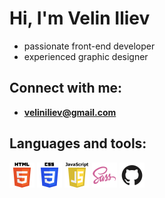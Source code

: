 # Hi, I'm Velin Iliev
- passionate front-end developer
- experienced graphic designer

## Connect with me: 
- **veliniliev@gmail.com**

## Languages and tools:
<p>
<img src="./logos/HTML5_logo_and_wordmark.svg" alt="HTML5" width="40" height="40">
<img src="./logos/CSS3_logo_and_wordmark.svg" alt="CSS" width="40" height="40">
<img src="./logos/Javascript_badge.svg" alt="JavaScript" width="40" height="40">
<img src="./logos/sass-1.svg" alt="SASS" width="40" height="40">
<img src="./logos/Github.svg" alt="GitHub" width="40" height="40">
</p>